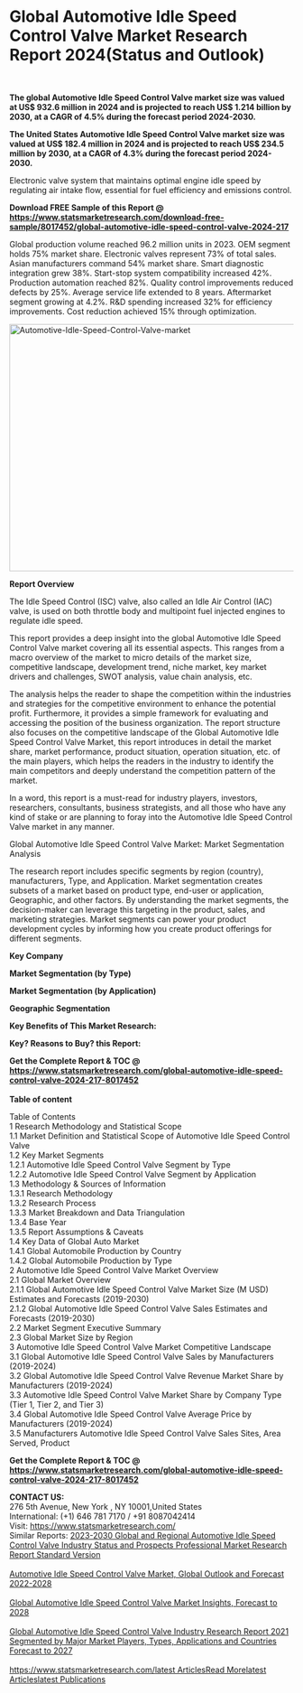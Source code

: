 <h1>Global Automotive Idle Speed Control Valve Market Research Report 2024(Status and Outlook)</h1><br/><p><strong>The global Automotive Idle Speed Control Valve market size was valued at US$ 932.6 million in 2024 and is projected to reach US$ 1.214 billion by 2030, at a <strong>CAGR</strong> of 4.5% during the forecast period 2024-2030.</strong></p><p><strong>The United States Automotive Idle Speed Control Valve market size was valued at US$ 182.4 million in 2024 and is projected to reach US$ 234.5 million by 2030, at a <strong>CAGR</strong> of 4.3% during the forecast period 2024-2030.</strong></p><p>Electronic valve system that maintains optimal engine idle speed by regulating air intake flow, essential for fuel efficiency and emissions control.</p><p><strong>Download FREE Sample of this Report @ <a href="https://www.statsmarketresearch.com/download-free-sample/8017452/global-automotive-idle-speed-control-valve-2024-217">https://www.statsmarketresearch.com/download-free-sample/8017452/global-automotive-idle-speed-control-valve-2024-217</a></strong></p><p>Global production volume reached 96.2 million units in 2023. OEM segment holds 75% market share. Electronic valves represent 73% of total sales. Asian manufacturers command 54% market share. Smart diagnostic integration grew 38%. Start-stop system compatibility increased 42%. Production automation reached 82%. Quality control improvements reduced defects by 25%. Average service life extended to 8 years. Aftermarket segment growing at 4.2%. R&D spending increased 32% for efficiency improvements. Cost reduction achieved 15% through optimization.</p><p><img alt="Automotive-Idle-Speed-Control-Valve-market" src="https://www.grandresearchstore.com/assets/report-images/Automotive_Idle_Speed_Control_Valve_market.png" style="width: 730px; height: 438px;"></p><p><strong>Report Overview</strong></p><p>The Idle Speed Control (ISC) valve, also called an Idle Air Control (IAC) valve, is used on both throttle body and multipoint fuel injected engines to regulate idle speed.</p><p>This report provides a deep insight into the global Automotive Idle Speed Control Valve market covering all its essential aspects. This ranges from a macro overview of the market to micro details of the market size, competitive landscape, development trend, niche market, key market drivers and challenges, SWOT analysis, value chain analysis, etc.</p><p>The analysis helps the reader to shape the competition within the industries and strategies for the competitive environment to enhance the potential profit. Furthermore, it provides a simple framework for evaluating and accessing the position of the business organization. The report structure also focuses on the competitive landscape of the Global Automotive Idle Speed Control Valve Market, this report introduces in detail the market share, market performance, product situation, operation situation, etc. of the main players, which helps the readers in the industry to identify the main competitors and deeply understand the competition pattern of the market.</p><p>In a word, this report is a must-read for industry players, investors, researchers, consultants, business strategists, and all those who have any kind of stake or are planning to foray into the Automotive Idle Speed Control Valve market in any manner.</p><p>Global Automotive Idle Speed Control Valve Market: Market Segmentation Analysis</p><p>The research report includes specific segments by region (country), manufacturers, Type, and Application. Market segmentation creates subsets of a market based on product type, end-user or application, Geographic, and other factors. By understanding the market segments, the decision-maker can leverage this targeting in the product, sales, and marketing strategies. Market segments can power your product development cycles by informing how you create product offerings for different segments.</p><p><strong>Key Company</strong></p><p><strong>Market Segmentation (by Type)</strong></p><p><strong>Market Segmentation (<strong>by Application</strong>)</strong></p><p><strong>Geographic Segmentation</strong></p><p><strong>Key Benefits of This Market Research:</strong></p><p><strong>Key? <strong>Reasons to Buy</strong>? this Report:</strong></p><div><b>Get the Complete Report & TOC @ <a href="https://www.statsmarketresearch.com/global-automotive-idle-speed-control-valve-2024-217-8017452">https://www.statsmarketresearch.com/global-automotive-idle-speed-control-valve-2024-217-8017452</a></b></div><br><b>Table of content</b><p>Table of Contents<br /> 1 Research Methodology and Statistical Scope<br /> 1.1 Market Definition and Statistical Scope of Automotive Idle Speed Control Valve<br /> 1.2 Key Market Segments<br /> 1.2.1 Automotive Idle Speed Control Valve Segment by Type<br /> 1.2.2 Automotive Idle Speed Control Valve Segment by Application<br /> 1.3 Methodology & Sources of Information<br /> 1.3.1 Research Methodology<br /> 1.3.2 Research Process<br /> 1.3.3 Market Breakdown and Data Triangulation<br /> 1.3.4 Base Year<br /> 1.3.5 Report Assumptions & Caveats<br /> 1.4 Key Data of Global Auto Market<br /> 1.4.1 Global Automobile Production by Country<br /> 1.4.2 Global Automobile Production by Type<br /> 2 Automotive Idle Speed Control Valve Market Overview<br /> 2.1 Global Market Overview<br /> 2.1.1 Global Automotive Idle Speed Control Valve Market Size (M USD) Estimates and Forecasts (2019-2030)<br /> 2.1.2 Global Automotive Idle Speed Control Valve Sales Estimates and Forecasts (2019-2030)<br /> 2.2 Market Segment Executive Summary<br /> 2.3 Global Market Size by Region<br /> 3 Automotive Idle Speed Control Valve Market Competitive Landscape<br /> 3.1 Global Automotive Idle Speed Control Valve Sales by Manufacturers (2019-2024)<br /> 3.2 Global Automotive Idle Speed Control Valve Revenue Market Share by Manufacturers (2019-2024)<br /> 3.3 Automotive Idle Speed Control Valve Market Share by Company Type (Tier 1, Tier 2, and Tier 3)<br /> 3.4 Global Automotive Idle Speed Control Valve Average Price by Manufacturers (2019-2024)<br /> 3.5 Manufacturers Automotive Idle Speed Control Valve Sales Sites, Area Served, Product <br><div><b>Get the Complete Report & TOC @ <a href="https://www.statsmarketresearch.com/global-automotive-idle-speed-control-valve-2024-217-8017452">https://www.statsmarketresearch.com/global-automotive-idle-speed-control-valve-2024-217-8017452</a></b></div></p> <b>CONTACT US:</b><br>276 5th Avenue, New York , NY 10001,United States<br>International: (+1) 646 781 7170 / +91 8087042414<br>Visit: <a href="https://www.statsmarketresearch.com/">https://www.statsmarketresearch.com/</a><br>Similar Reports: <a href="https://www.statsmarketresearch.com/global-automotive-idle-speed-control-valve-2024-217-8017452">2023-2030 Global and Regional Automotive Idle Speed Control Valve Industry Status and Prospects Professional Market Research Report Standard Version</a><br/><br/><a href="https://www.statsmarketresearch.com/global-automotive-idle-speed-control-valve-2024-217-8017452">Automotive Idle Speed Control Valve Market, Global Outlook and Forecast 2022-2028</a><br/><br/><a href="https://www.statsmarketresearch.com/global-automotive-idle-speed-control-valve-2024-217-8017452">Global Automotive Idle Speed Control Valve Market Insights, Forecast to 2028</a><br/><br/><a href="https://www.statsmarketresearch.com/global-automotive-idle-speed-control-valve-2024-217-8017452">Global Automotive Idle Speed Control Valve Industry Research Report 2021 Segmented by Major Market Players, Types, Applications and Countries Forecast to 2027</a><br/><br/><a href="https://gyeongbokgung.com">https://www.statsmarketresearch.com/</a><a href="https://hallyeomaritime.com">latest Articles</a><a href="https://jingwansa.com">Read More</a><a href=https://nguoiviet.jp/">latest Articles</a><a href="https://www.intelmarketresearch.com/">latest Publications</a>